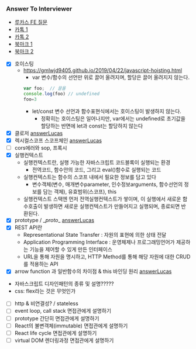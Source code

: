 ### Answer To Interviewer

- [루카스 FE 질문](./answerLucas.md)
- [카톡 1](https://hoiheart.medium.com/%ED%94%84%EB%A1%A0%ED%8A%B8-%EC%97%94%EB%93%9C-%EA%B0%9C%EB%B0%9C-%EC%A7%81%EA%B5%B0-%EB%A9%B4%EC%A0%91-%EA%B2%BD%ED%97%98-%EA%B3%B5%EC%9C%A0-77acd90b50f0)
- [카톡 2](https://medium.com/@jimkimau/%EC%9D%B4%EB%B2%88-%EA%B8%B0%EC%88%A0-%EB%A9%B4%EC%A0%91-%EC%A4%91-%EA%B8%B0%EC%96%B5%EB%82%98%EB%8A%94-%EC%A7%88%EB%AC%B8%EA%B3%BC-%EB%8B%B5%EB%B3%80%EB%93%A4-712daa9a2dc)
- [북마크 1](https://velog.io/@chris/front-end-interview-handbook-html)
- [북마크 2](https://www.notion.so/521944d4483c4b3cb25b6c29f9835a44)
- [X] 호이스팅
  - https://gmlwjd9405.github.io/2019/04/22/javascript-hoisting.html
    - var 변수/함수의 선언만 위로 끌어 올려지며, 할당은 끌어 올려지지 않는다.
    ```js
    var foo;  // 끌올
    console.log(foo) // undefined
    foo=3
    ```
    - let/const 변수 선언과 함수표현식에서는 호이스팅이 발생하지 않는다.
      - 정확히는 호이스팅은 일어나지만, var에서는 undefined로 초기값을 할당하는 반면에 let과 const는 할당하지 않는다
- [x] 클로저 [answerLucas](./answerLucas.md)
- [x] 렉시컬스코프 스코프체인 [answerLucas](./answerLucas.md)
- [ ] cors에러와 sop, 프록시    
- [x] 실행컨텍스트 
  - 실행컨텍스트란, 실행 가능한 자바스크립트 코드블록이 실행되는 환경
    - 전역코드, 함수안의 코드, 그리고 eval()함수로 실행되는 코드
  - 실행컨텍스트는 함수의 스코프 내에서 필요한 정보를 담고 있다
    - 변수객체(변수, 매개변수parameter, 인수정보arguments, 함수선언의 정보를 담는 객체), 유효범위(스코프), this
  - 실행컨텍스트 스택엔 먼저 전역실행컨텍스트가 쌓이며, 이 실행에서 새로운 함수호출이 발생하면 새로운 실행컨텍스트가 만들어지고 실행되며, 종료되면 반환된다.
  <!-- - 콜스택이란, 함수의 호출정보가 차곡차곡 쌓여있는 스택...? -->
- [x] prototype / \__proto__ [answerLucas](./answerLucas.md)
- [x] REST API란
  - Representational State Transfer : 자원의 표현에 의한 상태 전달
  - Application Programming Interface : 운영체제나 프로그래밍언어가 제공하는 기능을 제어할 수 있게 만든 인터페이스 
  - URL을 통해 자원을 명시하고, HTTP Method를 통해 해당 자원에 대한 CRUD를 적용하는 API
- [x] arrow function 과 일반함수의 차이점 & this 바인딩 원리 [answerLucas](./answerLucas.md)
- 자바스크립트 디자인패턴의 종류 및 설명?????
- css: flex라는 것은 무엇인가
- [ ] http & 비연결성? / stateless
- [ ] event loop, call stack 면접관에게 설명하기
- [ ] prototype 간단히 면접관에게 설명하기
- [ ] React의 불변객체(immutable) 면접관에게 설명하기
- [ ] React life cycle 면접관에게 설명하기
- [ ] virtual DOM 렌더링과정 면접관에게 설명하기